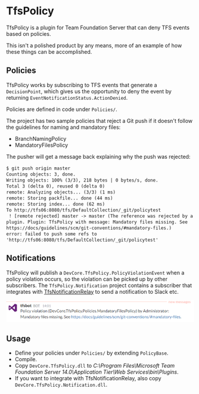 # TfsPolicy

TfsPolicy is a plugin for Team Foundation Server that can deny TFS events based on policies.

This isn't a polished product by any means, more of an example of how these things can be accomplished. 

## Policies

TfsPolicy works by subscribing to TFS events that generate a `DecisionPoint`, which gives us the opportunity to deny the event by returning `EventNotificationStatus.ActionDenied`.

Policies are defined in code under `Policies/`.

The project has two sample policies that reject a Git push if it doesn't follow the guidelines for naming and mandatory files:

* BranchNamingPolicy
* MandatoryFilesPolicy

The pusher will get a message back explaining why the push was rejected:

```
$ git push origin master
Counting objects: 3, done.
Writing objects: 100% (3/3), 218 bytes | 0 bytes/s, done.
Total 3 (delta 0), reused 0 (delta 0)
remote: Analyzing objects... (3/3) (1 ms)
remote: Storing packfile... done (44 ms)
remote: Storing index... done (62 ms)
To http://tfs06:8080/tfs/DefaultCollection/_git/policytest
 ! [remote rejected] master -> master (The reference was rejected by a plugin. Plugin: TfsPolicy with message: Mandatory files missing. See https://docs/guidelines/scm/git-conventions/#mandatory-files.)
error: failed to push some refs to 'http://tfs06:8080/tfs/DefaultCollection/_git/policytest'
```

## Notifications

TfsPolicy will publish a `DevCore.TfsPolicy.PolicyViolationEvent` when a policy violation occurs, so the violation can be picked up by other subscribers. The `TfsPolicy.Notification` project contains a subscriber that integrates with [TfsNotificationRelay](https://github.com/kria/TfsNotificationRelay) to send a notification to Slack etc.

![Slack notification](slack-notification.png)

## Usage

* Define your policies under `Policies/` by extending `PolicyBase`.
* Compile.
* Copy `DevCore.TfsPolicy.dll` to *C:\Program Files\Microsoft Team Foundation Server 14.0\Application Tier\Web Services\bin\Plugins*.
* If you want to integrate with TfsNotificationRelay, also copy `DevCore.TfsPolicy.Notification.dll`.

